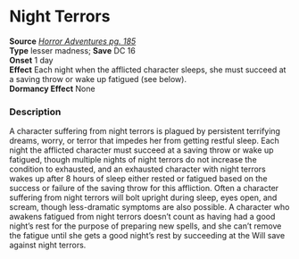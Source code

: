 # Night Terrors

**Source** [_Horror Adventures pg. 185_](http://paizo.com/products/btpy9n5a?Pathfinder-Roleplaying-Game-Horror-Adventures)  
**Type** lesser madness; **Save** DC 16  
**Onset** 1 day  
**Effect** Each night when the afflicted character sleeps, she must succeed at a saving throw or wake up fatigued (see below).  
**Dormancy Effect** None  

### Description

A character suffering from night terrors is plagued by persistent terrifying dreams, worry, or terror that impedes her from getting restful sleep. Each night the afflicted character must succeed at a saving throw or wake up fatigued, though multiple nights of night terrors do not increase the condition to exhausted, and an exhausted character with night terrors wakes up after 8 hours of sleep either rested or fatigued based on the success or failure of the saving throw for this affliction. Often a character suffering from night terrors will bolt upright during sleep, eyes open, and scream, though less-dramatic symptoms are also possible. A character who awakens fatigued from night terrors doesn’t count as having had a good night’s rest for the purpose of preparing new spells, and she can’t remove the fatigue until she gets a good night’s rest by succeeding at the Will save against night terrors.